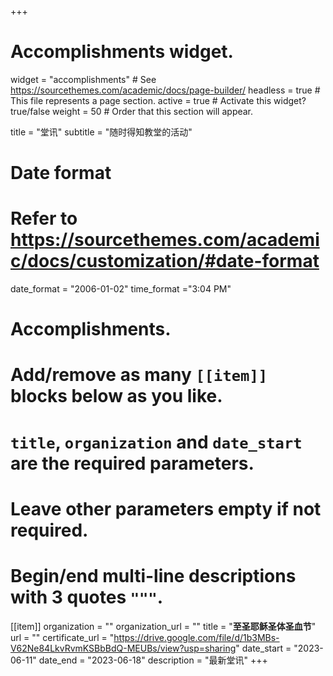 +++
# Accomplishments widget.
widget = "accomplishments"  # See https://sourcethemes.com/academic/docs/page-builder/
headless = true  # This file represents a page section.
active = true  # Activate this widget? true/false
weight = 50  # Order that this section will appear.

title = "堂讯"
subtitle = "随时得知教堂的活动"

# Date format
#   Refer to https://sourcethemes.com/academic/docs/customization/#date-format
date_format = "2006-01-02"
time_format ="3:04 PM"

# Accomplishments.
#   Add/remove as many `[[item]]` blocks below as you like.
#   `title`, `organization` and `date_start` are the required parameters.
#   Leave other parameters empty if not required.
#   Begin/end multi-line descriptions with 3 quotes `"""`.

[[item]]
  organization = ""
  organization_url = ""
  title = "**至圣耶稣圣体圣血节**"
  url = ""
  certificate_url = "https://drive.google.com/file/d/1b3MBs-V62Ne84LkvRvmKSBbBdQ-MEUBs/view?usp=sharing"
  date_start = "2023-06-11"
  date_end = "2023-06-18"
  description = "最新堂讯"
+++
